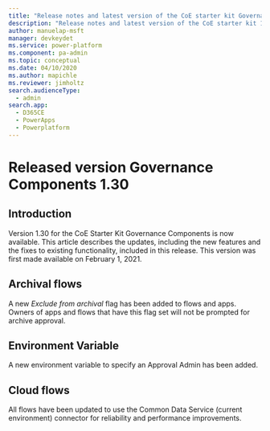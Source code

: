 ```yaml
---
title: "Release notes and latest version of the CoE starter kit Governance components 1.30 | MicrosoftDocs"
description: "Release notes and latest version of the CoE starter kit 1.30."
author: manuelap-msft
manager: devkeydet
ms.service: power-platform
ms.component: pa-admin
ms.topic: conceptual
ms.date: 04/10/2020
ms.author: mapichle
ms.reviewer: jimholtz
search.audienceType: 
  - admin
search.app: 
  - D365CE
  - PowerApps
  - Powerplatform
---
```


# Released version Governance Components 1.30

## Introduction

Version 1.30 for the CoE Starter Kit Governance Components is now available. This article describes the updates, including the new features and the fixes to existing functionality, included in this release. This version was first made available on February 1, 2021.

## Archival flows

A new *Exclude from archival* flag has been added to flows and apps. Owners of apps and flows that have this flag set will not be prompted for archive approval.

## Environment Variable

A new environment variable to specify an Approval Admin has been added.

## Cloud flows

All flows have been updated to use the Common Data Service (current environment) connector for reliability and performance improvements.
